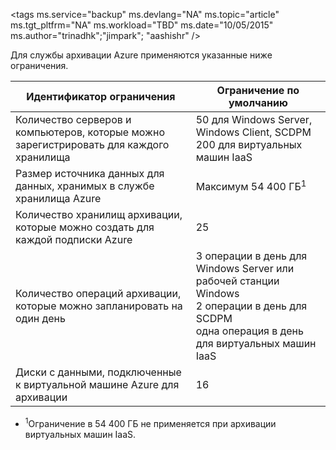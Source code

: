 <properties
   pageTitle="Таблица ограничений для службы архивации Azure"
   description="В таблице описаны системные ограничения для службы архивации Azure."
   services="backup"
   documentationCenter="NA"
   authors="Jim-Parker"
   manager="jwhit"
   editor="" />
<tags  ms.service="backup" ms.devlang="NA" ms.topic="article" ms.tgt_pltfrm="NA" ms.workload="TBD" ms.date="10/05/2015" ms.author="trinadhk";"jimpark"; "aashishr" />


Для службы архивации Azure применяются указанные ниже ограничения.

| Идентификатор ограничения | Ограничение по умолчанию |
|---|---|
|Количество серверов и компьютеров, которые можно зарегистрировать для каждого хранилища|50 для Windows Server, Windows Client, SCDPM <br/> 200 для виртуальных машин IaaS|
|Размер источника данных для данных, хранимых в службе хранилища Azure|Максимум 54 400 ГБ<sup>1</sup>|
|Количество хранилищ архивации, которые можно создать для каждой подписки Azure|25|
|Количество операций архивации, которые можно запланировать на один день|3 операции в день для Windows Server или рабочей станции Windows <br/> 2 операции в день для SCDPM <br/> одна операция в день для виртуальных машин IaaS|
|Диски с данными, подключенные к виртуальной машине Azure для архивации|16|

- <sup>1</sup>Ограничение в 54 400 ГБ не применяется при архивации виртуальных машин IaaS.

<!---HONumber=Oct15_HO3-->
